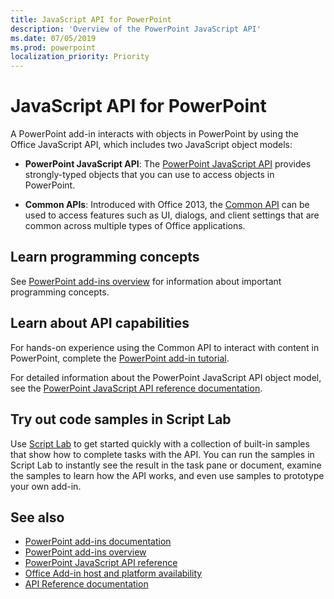 ```yaml
---
title: JavaScript API for PowerPoint
description: 'Overview of the PowerPoint JavaScript API'
ms.date: 07/05/2019
ms.prod: powerpoint
localization_priority: Priority
---
```


# JavaScript API for PowerPoint

A PowerPoint add-in interacts with objects in PowerPoint by using the Office JavaScript API, which includes two JavaScript object models:

* **PowerPoint JavaScript API**: The [PowerPoint JavaScript API](/javascript/api/powerpoint) provides strongly-typed objects that you can use to access objects in PowerPoint.

* **Common APIs**: Introduced with Office 2013, the [Common API](/javascript/api/office) can be used to access features such as UI, dialogs, and client settings that are common across multiple types of Office applications.

## Learn programming concepts

See [PowerPoint add-ins overview](../../powerpoint/powerpoint-add-ins.md) for information about important programming concepts.

## Learn about API capabilities

For hands-on experience using the Common API to interact with content in PowerPoint, complete the [PowerPoint add-in tutorial](../../tutorials/powerpoint-tutorial.md).

For detailed information about the PowerPoint JavaScript API object model, see the [PowerPoint JavaScript API reference documentation](/javascript/api/powerpoint).

## Try out code samples in Script Lab

Use [Script Lab](../../overview/explore-with-script-lab.md) to get started quickly with a collection of built-in samples that show how to complete tasks with the API. You can run the samples in Script Lab to instantly see the result in the task pane or document, examine the samples to learn how the API works, and even use samples to prototype your own add-in.

## See also

- [PowerPoint add-ins documentation](../../powerpoint/index.md)
- [PowerPoint add-ins overview](../../powerpoint/powerpoint-add-ins.md)
- [PowerPoint JavaScript API reference](/javascript/api/powerpoint)
- [Office Add-in host and platform availability](../../overview/office-add-in-availability.md)
- [API Reference documentation](../javascript-api-for-office.md)
